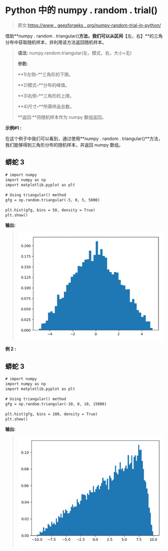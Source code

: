# Python 中的 numpy . random . trial()

> 原文:[https://www . geesforgeks . org/numpy-random-trial-in-python/](https://www.geeksforgeeks.org/numpy-random-triangular-in-python/)

借助**numpy . random . triangular()**方法，我们可以从区间**【左，右】**的三角分布中获取随机样本，并利用该方法返回随机样本。

> **语法:** numpy.random.triangular(左，模式，右，大小=无)
> 
> **参数:**
> 
> **1)左侧–**三角形的下限。
> 
> **2)模式–**分布的峰值。
> 
> **3)右侧–**三角形的上限。
> 
> **4)尺寸–**所需样品总数。
> 
> **返回:**将随机样本作为 numpy 数组返回。

**示例#1 :**

在这个例子中我们可以看到，通过使用**numpy . random . triangular()**方法，我们能够得到三角形分布的随机样本，并返回 numpy 数组。

## 蟒蛇 3

```
# import numpy
import numpy as np
import matplotlib.pyplot as plt

# Using triangular() method
gfg = np.random.triangular(-5, 0, 5, 5000)

plt.hist(gfg, bins = 50, density = True)
plt.show()
```

**输出:**

> ![](img/1c30da6dbdd0bda004ba48f9bd302920.png)

**例 2 :**

## 蟒蛇 3

```
# import numpy
import numpy as np
import matplotlib.pyplot as plt

# Using triangular() method
gfg = np.random.triangular(-10, 8, 10, 15000)

plt.hist(gfg, bins = 100, density = True)
plt.show()
```

**输出:**

> ![](img/12d5c29d9931e051ea925905bc37705c.png)